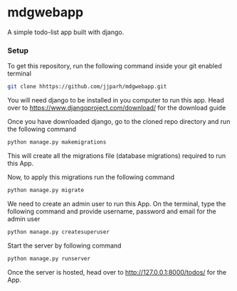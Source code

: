 # mdgwebapp
A simple todo-list app built with django.

### Setup
To get this repository, run the following command inside your git enabled terminal
```bash
git clone hhttps://github.com/jjparh/mdgwebapp.git
```
You will need django to be installed in you computer to run this app. Head over to https://www.djangoproject.com/download/ for the download guide

Once you have downloaded django, go to the cloned repo directory and run the following command

```bash
python manage.py makemigrations
```

This will create all the migrations file (database migrations) required to run this App.

Now, to apply this migrations run the following command
```bash
python manage.py migrate
```

We need to create an admin user to run this App. On the terminal, type the following command and provide username, password and email for the admin user
```bash
python manage.py createsuperuser
```

Start the server by following command

```bash
python manage.py runserver
```

Once the server is hosted, head over to http://127.0.0.1:8000/todos/ for the App.

